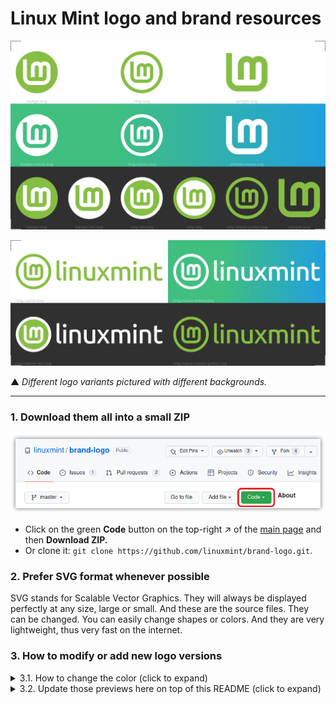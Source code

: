 # Linux Mint logo and brand resources

![90-preview/preview.png](90-preview/preview.png)

![90-preview/preview-names.png](90-preview/preview-names.png)

▲ *Different logo variants pictured with different backgrounds.*

---

### 1. Download them all into a small ZIP

![](90-preview/GitHub-code-button.png)

* Click on the green **Code** button on the top-right ↗ of the [main page](https://github.com/linuxmint/brand-logo) and then **Download ZIP.**
* Or clone it: `git clone https://github.com/linuxmint/brand-logo.git`.

### 2. Prefer SVG format whenever possible

SVG stands for Scalable Vector Graphics. They will always be displayed perfectly at any size, large or small. And these are the source files. They can be changed. You can easily change shapes or colors. And they are very lightweight, thus very fast on the internet.

### 3. How to modify or add new logo versions

<details>
<summary>3.1. How to change the color (click to expand)</summary>

If you want to change the color, you can do this in Inkscape, using the Fill and Stroke dialog (Shift+Ctrl+F).

Alternately, you could just use any simple text editor to search and replace the current official color all across the SVG file. In the SVG files, the colors are written in hex format (hex = short for hexadecimal). For example, the current official color, at the time of this writing, is set as `#86be43`. (Prefer using lower case letters.) 

So, you could just open some logo such as "ring-name.svg" in some simple text editor, such as Xed or Gedit. And then do a search and replace from `#86be43` to... say `#123abc` for example. It doesn't work? It is quite possible we moved to some other color. You can use any color picker to find which color we are currently using. Just make sure you set your color picker to express colors in hex values, and with lower case letters: `#123abc`, for example.

Now, if you want to change the color on all logo versions, all at once and avoiding any mistake, use those simple CLI:

```
cd $HOME/brand-logo # Go where you downloaded or cloned
sed -i 's/\#86be43/\#123abc/g' *.svg # replace 86be43 and 123abc as needed
```
</details>

<details>
<summary>3.2. Update those previews here on top of this README (click to expand)</summary>

The preview files are located in the `90-preview` sub-directory. The different logo versions that appear in `preview.svg` and `preview-names.svg` are placed there as a link. So, if you make changes to a logo that already exists, those changes are automatically applied in the SVG preview files. But you still have to update the PNG preview by doing an export. To get this, open Inkscape and do: File > Export page as PNG. Keep the same file name to replace the old PNG with your update.

Alternately, you can update the various `preview*.png` all at once. Using those simple CLI:

```
cd 90-preview # Go to $HOME/brand-logo/90-preview
rm preview*.png; inkscape --export-type=png preview*.svg
```

NOTE: GitHub now allows displaying of SVG files, but it doesn't work when there are linked images in it. That's why we need to export to PNG file format.
</details>